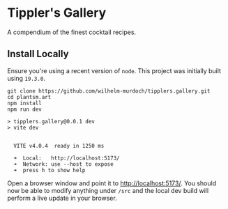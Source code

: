 # Tippler's Gallery
A compendium of the finest cocktail recipes.

## Install Locally
Ensure you're using a recent version of `node`. This project was initially built using `19.3.0`. 

```
git clone https://github.com/wilhelm-murdoch/tipplers.gallery.git
cd plantsm.art
npm install
npm run dev

> tipplers.gallery@0.0.1 dev
> vite dev


  VITE v4.0.4  ready in 1250 ms

  ➜  Local:   http://localhost:5173/
  ➜  Network: use --host to expose
  ➜  press h to show help
```

Open a browser window and point it to [http://localhost:5173/](http://localhost:5173/). You should now be able to modify anything under `/src` and the local dev build will perform a live update in your browser.
